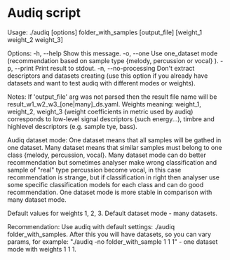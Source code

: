 # Audiq script
Usage: ./audiq [options] folder_with_samples [output_file] [weight_1 weight_2 weight_3]

Options:
  -h, --help Show this message.
  -o, --one  Use one_dataset mode (recommendation based on sample type {melody, percussion or vocal} ).
  -p, --print  Print result to stdout.
  -n, --no-processing Don't extract descriptors and datasets creating (use this option if you already have datasets and want
  to test audiq with different modes or weights).

Notes:
  If 'output_file' arg was not parsed then the result file name will be result_w1_w2_w3_[one|many]_ds.yaml.
  Weights meaning: weight_1, weight_2, weight_3 (weight coefficients in metric used by audiq) corresponds to low-level signal
  descriptors (such energy...), timbre and highlevel descriptors (e.g. sample tye, bass).
  
  Audiq dataset mode:
    One dataset means that all samples will be gathed in one dataset.
    Many dataset means that similar samples must belong to one class {melody, percussion, vocal}.
    Many dataset mode can do better recommendation but sometimes analyser make wrong classification and sample of
    "real" type percussion become vocal, in this case recommendation is strange, but if classification in right then analyser
    use some specific classification models for each class and can do good recommendation.
    One dataset mode is more stable in comparison with many dataset mode.

  Default values for weights 1, 2, 3. Default dataset mode - many datasets.

Recommendation:
  Use audiq with default settings: ./audiq folder_with_samples.
  After this you will have datasets, so you can vary params, for example: 
    "./audiq -no folder_with_sample 1 1 1" - one dataset mode with weights 1 1 1.
  
